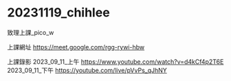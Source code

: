# 20231119_chihlee
致理上課_pico_w

上課網址
https://meet.google.com/rgg-rywi-hbw

上課錄影
2023_09_11_上午 https://www.youtube.com/watch?v=d4kCf4p2T6E
2023_09_11_下午 https://youtube.com/live/pVvPs_qJhNY

